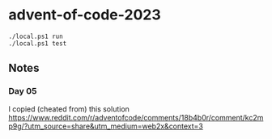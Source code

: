 # advent-of-code-2023

```
./local.ps1 run
./local.ps1 test
```

## Notes

### Day 05

I copied (cheated from) this solution https://www.reddit.com/r/adventofcode/comments/18b4b0r/comment/kc2mp9g/?utm_source=share&utm_medium=web2x&context=3